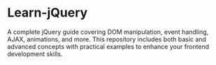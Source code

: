 # Learn-jQuery
 A complete jQuery guide covering DOM manipulation, event handling, AJAX, animations, and more. This repository includes both basic and advanced concepts with practical examples to enhance your frontend development skills.

